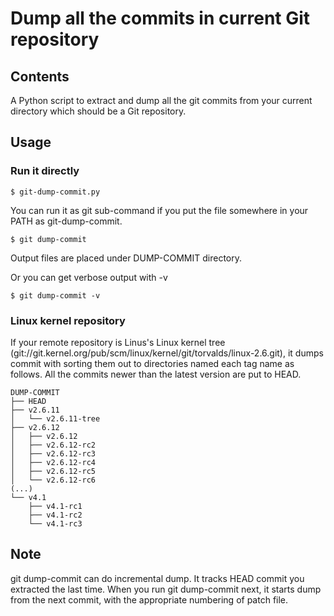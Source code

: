 Dump all the commits in current Git repository
================


Contents
----

A Python script to extract and dump all the git commits from your current directory which should be a Git repository.


Usage
-----

### Run it directly

    $ git-dump-commit.py

You can run it as git sub-command if you put the file somewhere in your PATH as git-dump-commit.

    $ git dump-commit

Output files are placed under DUMP-COMMIT directory.

Or you can get verbose output with -v

    $ git dump-commit -v

### Linux kernel repository

If your remote repository is Linus's Linux kernel tree (git://git.kernel.org/pub/scm/linux/kernel/git/torvalds/linux-2.6.git), it dumps commit with sorting them out to directories named each tag name as follows.
All the commits newer than the latest version are put to HEAD.

    DUMP-COMMIT
    ├── HEAD
    ├── v2.6.11
    │   └── v2.6.11-tree
    ├── v2.6.12
    │   ├── v2.6.12
    │   ├── v2.6.12-rc2
    │   ├── v2.6.12-rc3
    │   ├── v2.6.12-rc4
    │   ├── v2.6.12-rc5
    │   └── v2.6.12-rc6
    (...)
    └── v4.1
        ├── v4.1-rc1
        ├── v4.1-rc2
        └── v4.1-rc3

Note
----

git dump-commit can do incremental dump. It tracks HEAD commit you extracted the last time. When you run git dump-commit next, it starts dump from the next commit, with the appropriate numbering of patch file.
